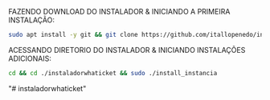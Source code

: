 FAZENDO DOWNLOAD DO INSTALADOR & INICIANDO A PRIMEIRA INSTALAÇÃO:

```bash
sudo apt install -y git && git clone https://github.com/itallopenedo/instaladorwhaticket.git && sudo chmod -R 777 ./instaladorwhaticket && cd ./instaladorwhaticket && sudo ./install_primaria
```

ACESSANDO DIRETORIO DO INSTALADOR & INICIANDO INSTALAÇÕES ADICIONAIS:
```bash
cd && cd ./instaladorwhaticket && sudo ./install_instancia
```

"# instaladorwhaticket" 
